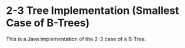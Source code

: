 # 2-3 Tree Implementation (Smallest Case of B-Trees)

This is a Java implementation of the 2-3 case of a B-Tree. 
